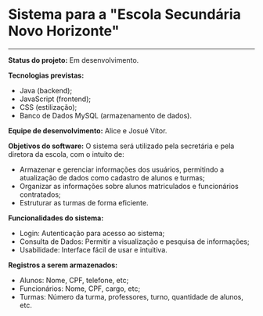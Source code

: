 # Sistema para a "Escola Secundária Novo Horizonte"

---

**Status do projeto:** Em desenvolvimento.

**Tecnologias previstas:**
- Java (backend);
- JavaScript (frontend);
- CSS (estilização);
- Banco de Dados MySQL (armazenamento de dados).

**Equipe de desenvolvimento:** Alice e Josué Vítor.

**Objetivos do software:** O sistema será utilizado pela secretária e pela diretora da escola, com o intuito de:
- Armazenar e gerenciar informações dos usuários, permitindo a atualização de dados como cadastro de alunos e turmas;
- Organizar as informações sobre alunos matriculados e funcionários contratados;
- Estruturar as turmas de forma eficiente.

**Funcionalidades do sistema:**
- Login: Autenticação para acesso ao sistema;
- Consulta de Dados: Permitir a visualização e pesquisa de informações;
- Usabilidade: Interface fácil de usar e intuitiva.

**Registros a serem armazenados:**
- Alunos: Nome, CPF, telefone, etc;
- Funcionários: Nome, CPF, cargo, etc;
- Turmas: Número da turma, professores, turno, quantidade de alunos, etc.
